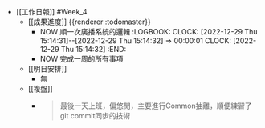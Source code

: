 - [[工作日報]] #Week_4
	- [[成果進度]] {{renderer :todomaster}}
		- NOW 順一次廣播系統的邏輯
		  :LOGBOOK:
		  CLOCK: [2022-12-29 Thu 15:14:31]--[2022-12-29 Thu 15:14:32] =>  00:00:01
		  CLOCK: [2022-12-29 Thu 15:14:32]
		  :END:
		- NOW  完成一周的所有事項
	- [[明日安排]]
		- 無
	- [[複盤]]
		- > 最後一天上班，偏悠閒，主要進行Common抽離，順便練習了git commit同步的技術